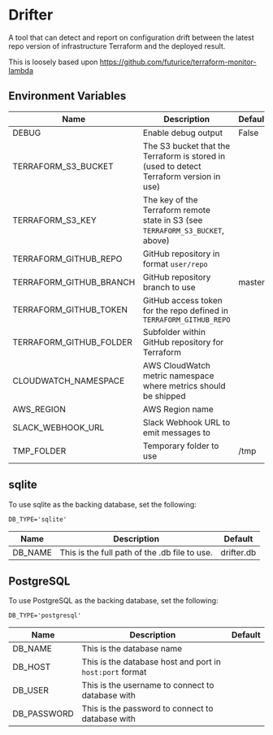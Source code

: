 # Drifter

A tool that can detect and report on configuration drift between the latest repo version of infrastructure Terraform and the deployed result.

This is loosely based upon https://github.com/futurice/terraform-monitor-lambda

## Environment Variables

| Name                    | Description                                                                             | Default |
|-------------------------|-----------------------------------------------------------------------------------------|---------|
| DEBUG                   | Enable debug output                                                                     | False   |
| TERRAFORM_S3_BUCKET     | The S3 bucket that the Terraform is stored in (used to detect Terraform version in use) |         |
| TERRAFORM_S3_KEY        | The key of the Terraform remote state in S3 (see `TERRAFORM_S3_BUCKET`, above)          |         |
| TERRAFORM_GITHUB_REPO   | GitHub repository in format `user/repo`                                                 |         |
| TERRAFORM_GITHUB_BRANCH | GitHub repository branch to use                                                         | master  |
| TERRAFORM_GITHUB_TOKEN  | GitHub access token for the repo defined in `TERRAFORM_GITHUB_REPO`                     |         |
| TERRAFORM_GITHUB_FOLDER | Subfolder within GitHub repository for Terraform                                        |         |
| CLOUDWATCH_NAMESPACE    | AWS CloudWatch metric namespace where metrics should be shipped                         |         |
| AWS_REGION              | AWS Region name                                                                         |         |
| SLACK_WEBHOOK_URL       | Slack Webhook URL to emit messages to                                                   |         |
| TMP_FOLDER              | Temporary folder to use                                                                 | /tmp    |

## sqlite

To use sqlite as the backing database, set the following:
```
DB_TYPE='sqlite'
```

| Name    | Description                                   | Default    |
|---------|-----------------------------------------------|------------|
| DB_NAME | This is the full path of the .db file to use. | drifter.db |

## PostgreSQL

To use PostgreSQL as the backing database, set the following:
```
DB_TYPE='postgresql'
```

| Name        | Description                                              | Default |
|-------------|----------------------------------------------------------|---------|
| DB_NAME     | This is the database name                                |         |
| DB_HOST     | This is the database host and port in `host:port` format |         |
| DB_USER     | This is the username to connect to database with         |         |
| DB_PASSWORD | This is the password to connect to database with         |         |
